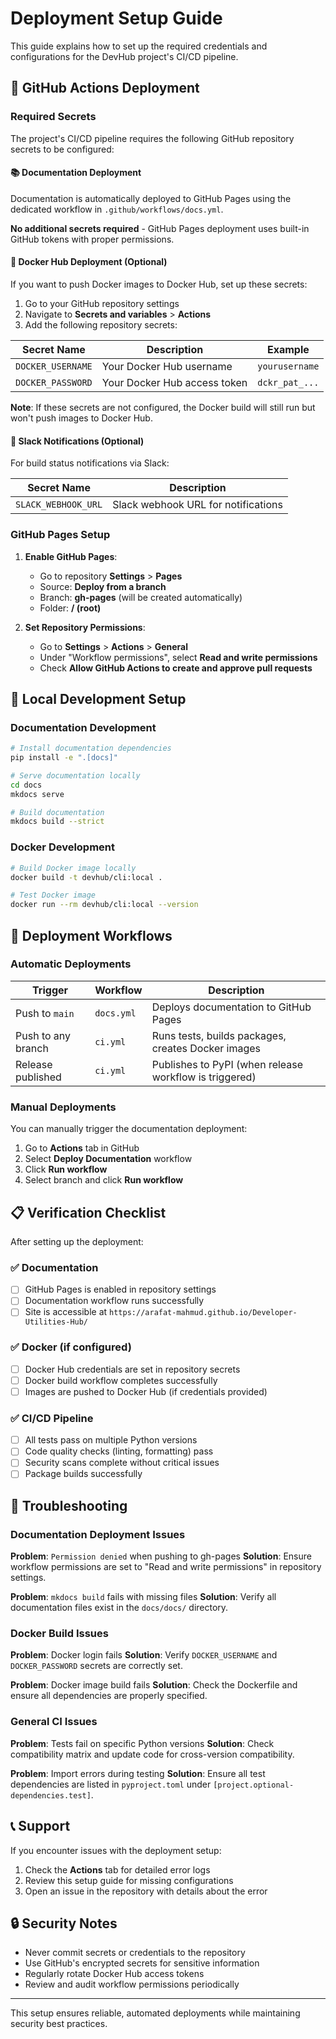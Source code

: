 # Deployment Setup Guide

This guide explains how to set up the required credentials and configurations for the DevHub project's CI/CD pipeline.

## 🚀 GitHub Actions Deployment

### Required Secrets

The project's CI/CD pipeline requires the following GitHub repository secrets to be configured:

#### 📚 Documentation Deployment
Documentation is automatically deployed to GitHub Pages using the dedicated workflow in `.github/workflows/docs.yml`.

**No additional secrets required** - GitHub Pages deployment uses built-in GitHub tokens with proper permissions.

#### 🐳 Docker Hub Deployment (Optional)
If you want to push Docker images to Docker Hub, set up these secrets:

1. Go to your GitHub repository settings
2. Navigate to **Secrets and variables** > **Actions**
3. Add the following repository secrets:

| Secret Name | Description | Example |
|-------------|-------------|---------|
| `DOCKER_USERNAME` | Your Docker Hub username | `yourusername` |
| `DOCKER_PASSWORD` | Your Docker Hub access token | `dckr_pat_...` |

**Note**: If these secrets are not configured, the Docker build will still run but won't push images to Docker Hub.

#### 📢 Slack Notifications (Optional)
For build status notifications via Slack:

| Secret Name | Description |
|-------------|-------------|
| `SLACK_WEBHOOK_URL` | Slack webhook URL for notifications |

### GitHub Pages Setup

1. **Enable GitHub Pages**:
   - Go to repository **Settings** > **Pages**
   - Source: **Deploy from a branch**
   - Branch: **gh-pages** (will be created automatically)
   - Folder: **/ (root)**

2. **Set Repository Permissions**:
   - Go to **Settings** > **Actions** > **General**
   - Under "Workflow permissions", select **Read and write permissions**
   - Check **Allow GitHub Actions to create and approve pull requests**

## 🔧 Local Development Setup

### Documentation Development
```bash
# Install documentation dependencies
pip install -e ".[docs]"

# Serve documentation locally
cd docs
mkdocs serve

# Build documentation
mkdocs build --strict
```

### Docker Development
```bash
# Build Docker image locally
docker build -t devhub/cli:local .

# Test Docker image
docker run --rm devhub/cli:local --version
```

## 🎯 Deployment Workflows

### Automatic Deployments

| Trigger | Workflow | Description |
|---------|----------|-------------|
| Push to `main` | `docs.yml` | Deploys documentation to GitHub Pages |
| Push to any branch | `ci.yml` | Runs tests, builds packages, creates Docker images |
| Release published | `ci.yml` | Publishes to PyPI (when release workflow is triggered) |

### Manual Deployments

You can manually trigger the documentation deployment:

1. Go to **Actions** tab in GitHub
2. Select **Deploy Documentation** workflow
3. Click **Run workflow**
4. Select branch and click **Run workflow**

## 📋 Verification Checklist

After setting up the deployment:

### ✅ Documentation
- [ ] GitHub Pages is enabled in repository settings
- [ ] Documentation workflow runs successfully
- [ ] Site is accessible at `https://arafat-mahmud.github.io/Developer-Utilities-Hub/`

### ✅ Docker (if configured)
- [ ] Docker Hub credentials are set in repository secrets
- [ ] Docker build workflow completes successfully
- [ ] Images are pushed to Docker Hub (if credentials provided)

### ✅ CI/CD Pipeline
- [ ] All tests pass on multiple Python versions
- [ ] Code quality checks (linting, formatting) pass
- [ ] Security scans complete without critical issues
- [ ] Package builds successfully

## 🔧 Troubleshooting

### Documentation Deployment Issues

**Problem**: `Permission denied` when pushing to gh-pages
**Solution**: Ensure workflow permissions are set to "Read and write permissions" in repository settings.

**Problem**: `mkdocs build` fails with missing files
**Solution**: Verify all documentation files exist in the `docs/docs/` directory.

### Docker Build Issues

**Problem**: Docker login fails
**Solution**: Verify `DOCKER_USERNAME` and `DOCKER_PASSWORD` secrets are correctly set.

**Problem**: Docker image build fails
**Solution**: Check the Dockerfile and ensure all dependencies are properly specified.

### General CI Issues

**Problem**: Tests fail on specific Python versions
**Solution**: Check compatibility matrix and update code for cross-version compatibility.

**Problem**: Import errors during testing
**Solution**: Ensure all test dependencies are listed in `pyproject.toml` under `[project.optional-dependencies.test]`.

## 📞 Support

If you encounter issues with the deployment setup:

1. Check the **Actions** tab for detailed error logs
2. Review this setup guide for missing configurations
3. Open an issue in the repository with details about the error

## 🔒 Security Notes

- Never commit secrets or credentials to the repository
- Use GitHub's encrypted secrets for sensitive information
- Regularly rotate Docker Hub access tokens
- Review and audit workflow permissions periodically

---

This setup ensures reliable, automated deployments while maintaining security best practices.
